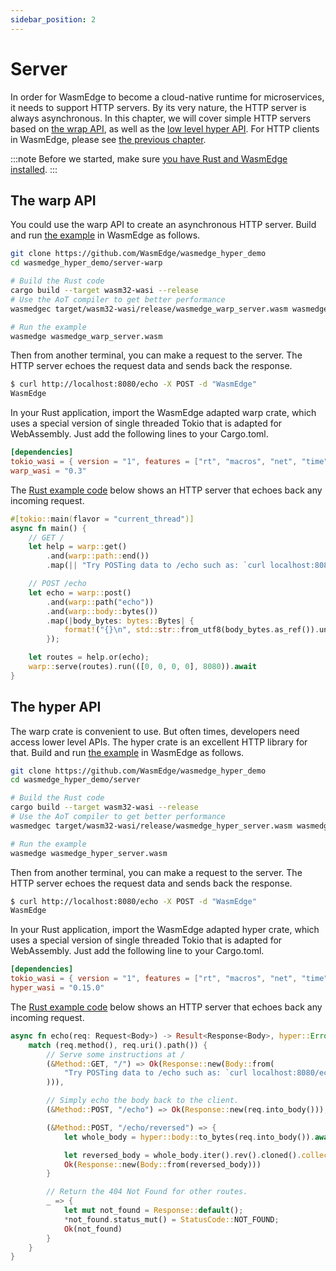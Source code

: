 ```yaml
---
sidebar_position: 2
---
```


# Server

In order for WasmEdge to become a cloud-native runtime for microservices, it needs to support HTTP servers. By its very nature, the HTTP server is always asynchronous. In this chapter, we will cover simple HTTP servers based on [the wrap API](#the-warp-api), as well as the [low level hyper API](#the-hyper-api). For HTTP clients in WasmEdge, please see [the previous chapter](client).

<!-- prettier-ignore -->
:::note
Before we started, make sure [you have Rust and WasmEdge installed](../setup).
:::

## The warp API

You could use the warp API to create an asynchronous HTTP server. Build and run [the example](https://github.com/WasmEdge/wasmedge_hyper_demo/blob/main/server-warp/) in WasmEdge as follows.

```bash
git clone https://github.com/WasmEdge/wasmedge_hyper_demo
cd wasmedge_hyper_demo/server-warp

# Build the Rust code
cargo build --target wasm32-wasi --release
# Use the AoT compiler to get better performance
wasmedgec target/wasm32-wasi/release/wasmedge_warp_server.wasm wasmedge_warp_server.wasm

# Run the example
wasmedge wasmedge_warp_server.wasm
```

Then from another terminal, you can make a request to the server. The HTTP server echoes the request data and sends back the response.

```bash
$ curl http://localhost:8080/echo -X POST -d "WasmEdge"
WasmEdge
```

In your Rust application, import the WasmEdge adapted warp crate, which uses a special version of single threaded Tokio that is adapted for WebAssembly. Just add the following lines to your Cargo.toml.

```toml
[dependencies]
tokio_wasi = { version = "1", features = ["rt", "macros", "net", "time", "io-util"]}
warp_wasi = "0.3"
```

The [Rust example code](https://github.com/WasmEdge/wasmedge_hyper_demo/blob/main/server-warp/src/main.rs) below shows an HTTP server that echoes back any incoming request.

```rust
#[tokio::main(flavor = "current_thread")]
async fn main() {
    // GET /
    let help = warp::get()
        .and(warp::path::end())
        .map(|| "Try POSTing data to /echo such as: `curl localhost:8080/echo -XPOST -d 'hello world'`\n");

    // POST /echo
    let echo = warp::post()
        .and(warp::path("echo"))
        .and(warp::body::bytes())
        .map(|body_bytes: bytes::Bytes| {
            format!("{}\n", std::str::from_utf8(body_bytes.as_ref()).unwrap())
        });

    let routes = help.or(echo);
    warp::serve(routes).run(([0, 0, 0, 0], 8080)).await
}
```

## The hyper API

The warp crate is convenient to use. But often times, developers need access lower level APIs. The hyper crate is an excellent HTTP library for that. Build and run [the example](https://github.com/WasmEdge/wasmedge_hyper_demo/blob/main/server/) in WasmEdge as follows.

```bash
git clone https://github.com/WasmEdge/wasmedge_hyper_demo
cd wasmedge_hyper_demo/server

# Build the Rust code
cargo build --target wasm32-wasi --release
# Use the AoT compiler to get better performance
wasmedgec target/wasm32-wasi/release/wasmedge_hyper_server.wasm wasmedge_hyper_server.wasm

# Run the example
wasmedge wasmedge_hyper_server.wasm
```

Then from another terminal, you can make a request to the server. The HTTP server echoes the request data and sends back the response.

```bash
$ curl http://localhost:8080/echo -X POST -d "WasmEdge"
WasmEdge
```

In your Rust application, import the WasmEdge adapted hyper crate, which uses a special version of single threaded Tokio that is adapted for WebAssembly. Just add the following line to your Cargo.toml.

```toml
[dependencies]
tokio_wasi = { version = "1", features = ["rt", "macros", "net", "time", "io-util"]}
hyper_wasi = "0.15.0"
```

The [Rust example code](https://github.com/WasmEdge/wasmedge_hyper_demo/blob/main/server/src/main.rs) below shows an HTTP server that echoes back any incoming request.

```rust
async fn echo(req: Request<Body>) -> Result<Response<Body>, hyper::Error> {
    match (req.method(), req.uri().path()) {
        // Serve some instructions at /
        (&Method::GET, "/") => Ok(Response::new(Body::from(
            "Try POSTing data to /echo such as: `curl localhost:8080/echo -XPOST -d 'hello world'`",
        ))),

        // Simply echo the body back to the client.
        (&Method::POST, "/echo") => Ok(Response::new(req.into_body())),

        (&Method::POST, "/echo/reversed") => {
            let whole_body = hyper::body::to_bytes(req.into_body()).await?;

            let reversed_body = whole_body.iter().rev().cloned().collect::<Vec<u8>>();
            Ok(Response::new(Body::from(reversed_body)))
        }

        // Return the 404 Not Found for other routes.
        _ => {
            let mut not_found = Response::default();
            *not_found.status_mut() = StatusCode::NOT_FOUND;
            Ok(not_found)
        }
    }
}
```
